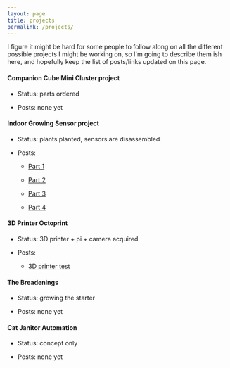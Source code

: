 ```yaml
---
layout: page
title: projects
permalink: /projects/
---
```


I figure it might be hard for some people to follow along on all the different possible projects I might be working on, so I'm going to describe them ish here, and hopefully keep the list of posts/links updated on this page.


#### Companion Cube Mini Cluster project





	
  * Status: parts ordered

	
  * Posts: none yet




#### Indoor Growing Sensor project





	
  * Status: plants planted, sensors are disassembled

	
  * Posts:

	
    * [Part 1](http://blog.shh.sh/2018/02/11/indoor-growing-project-part-1/)

	
    * [Part 2](http://blog.shh.sh/2018/02/25/indoor-growing-project-part-2/)

	
    * [Part 3](http://blog.shh.sh/2018/02/27/indoor-growing-project-part-3/)

	
    * [Part 4](http://blog.shh.sh/2018/03/01/indoor-growing-project-part-4/)







#### 3D Printer Octoprint





	
  * Status: 3D printer + pi + camera acquired

	
  * Posts:

	
    * [3D printer test](http://blog.shh.sh/2018/03/03/new-3d-printer/)







#### The Breadenings





	
  * Status: growing the starter

	
  * Posts: none yet




#### Cat Janitor Automation





	
  * Status: concept only

	
  * Posts: none yet


